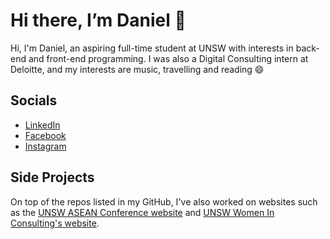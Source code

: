 # Hi there, I’m Daniel 👋
Hi, I'm Daniel, an aspiring full-time student at UNSW with interests in back-end and front-end programming. I was also a Digital Consulting intern at Deloitte, and my interests are music, travelling and reading 😄

## Socials
- [LinkedIn](https://www.linkedin.com/in/danielyang99/)
- [Facebook](https://www.facebook.com/daaaaniel123)
- [Instagram](https://www.instagram.com/d.anielyang/)

## Side Projects
On top of the repos listed in my GitHub, I've also worked on websites such as the [UNSW ASEAN Conference website](https://www.unswaseanconference.com/) and [UNSW Women In Consulting's website](https://womeninconsulting.com.au/).

<!---
d-anielyang/d-anielyang is a ✨ special ✨ repository because its `README.md` (this file) appears on your GitHub profile.
You can click the Preview link to take a look at your changes.
--->
